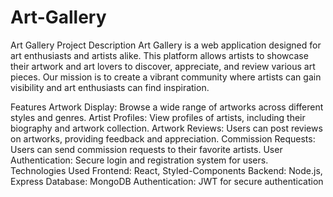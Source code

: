 # Art-Gallery

Art Gallery Project
Description
Art Gallery is a web application designed for art enthusiasts and artists alike. This platform allows artists to showcase their artwork and art lovers to discover, appreciate, and review various art pieces. Our mission is to create a vibrant community where artists can gain visibility and art enthusiasts can find inspiration.

Features
Artwork Display: Browse a wide range of artworks across different styles and genres.
Artist Profiles: View profiles of artists, including their biography and artwork collection.
Artwork Reviews: Users can post reviews on artworks, providing feedback and appreciation.
Commission Requests: Users can send commission requests to their favorite artists.
User Authentication: Secure login and registration system for users.
Technologies Used
Frontend: React, Styled-Components
Backend: Node.js, Express
Database: MongoDB
Authentication: JWT for secure authentication

